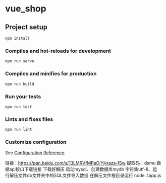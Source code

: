 # vue_shop

## Project setup
```
npm install
```

### Compiles and hot-reloads for development
```
npm run serve
```

### Compiles and minifies for production
```
npm run build
```

### Run your tests
```
npm run test
```

### Lints and fixes files
```
npm run lint
```

### Customize configuration
See [Configuration Reference](https://cli.vuejs.org/config/).

链接：https://pan.baidu.com/s/13LMRVfMPaOjYjkraza-fSw 
提取码：dsmu 
数据api接口下载链接
下载好解压 启动mysql、创建数据库mydb 字符集utf-8、运行解压文件db文件夹中的SQL文件导入数据
在解压文件根目录运行  node .\app.js
